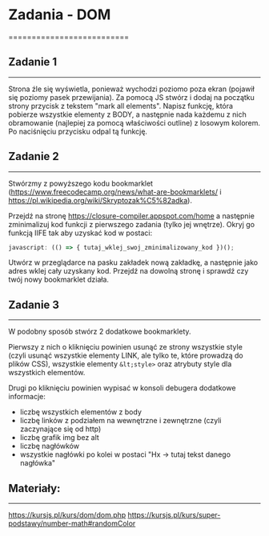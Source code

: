 # Zadania - DOM
==========================


## Zadanie 1
--------------------------
Strona źle się wyświetla, ponieważ wychodzi poziomo poza ekran (pojawił się poziomy pasek przewijania).
Za pomocą JS stwórz i dodaj na początku strony przycisk z tekstem "mark all elements".
Napisz funkcję, która pobierze wszystkie elementy z BODY, a następnie nada każdemu z nich obramowanie (najlepiej za pomocą właściwości outline) z losowym kolorem. Po naciśnięciu przycisku odpal tą funkcję.


## Zadanie 2
--------------------------
Stwórzmy z powyższego kodu bookmarklet (https://www.freecodecamp.org/news/what-are-bookmarklets/ i https://pl.wikipedia.org/wiki/Skryptozak%C5%82adka).

Przejdź na stronę https://closure-compiler.appspot.com/home a następnie zminimalizuj kod funkcji z pierwszego zadania (tylko jej wnętrze).
Okryj go funkcją IIFE tak aby uzyskać kod w postaci:

```js
javascript: (() => { tutaj_wklej_swoj_zminimalizowany_kod })();
```

Utwórz w przeglądarce na pasku zakładek nową zakładkę, a następnie jako adres wklej cały uzyskany kod.
Przejdź na dowolną stronę i sprawdź czy twój nowy bookmarklet działa.


## Zadanie 3
--------------------------
W podobny sposób stwórz 2 dodatkowe bookmarklety.

Pierwszy z nich o kliknięciu powinien usunąć ze strony wszystkie style (czyli usunąć wszystkie elementy LINK, ale tylko te, które prowadzą do plików CSS), wszystkie elementy `&lt;style>` oraz atrybuty style dla wszystkich elementów.

Drugi po kliknięciu powinien wypisać w konsoli debugera dodatkowe informacje:
- liczbę wszystkich elementów z body
- liczbę linków z podziałem na wewnętrzne i zewnętrzne (czyli zaczynające się od http)
- liczbę grafik img bez alt
- liczbę nagłówków
- wszystkie nagłówki po kolei w postaci "Hx -> tutaj tekst danego nagłówka"


## Materiały:
--------------------------
https://kursjs.pl/kurs/dom/dom.php
https://kursjs.pl/kurs/super-podstawy/number-math#randomColor